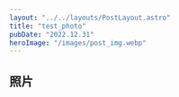 ```yaml
---
layout: "../../layouts/PostLayout.astro"
title: "test_photo"
pubDate: "2022.12.31"
heroImage: "/images/post_img.webp"
---
```




## 照片